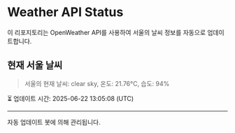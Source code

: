 
# Weather API Status

이 리포지토리는 OpenWeather API를 사용하여 서울의 날씨 정보를 자동으로 업데이트합니다.

## 현재 서울 날씨
> 서울의 현재 날씨: clear sky, 온도: 21.76°C, 습도: 94%

⏳ 업데이트 시간: 2025-06-22 13:05:08 (UTC)

---
자동 업데이트 봇에 의해 관리됩니다.

